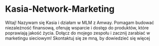 # Kasia-Network-Marketing
Witaj! Nazywam się Kasia i działam w MLM z Amway. Pomagam budować niezależność finansową, oferuję wsparcie i dostęp do produktów, które poprawiają jakość życia. Dołącz do mojego zespołu i zacznij zarabiać w marketingu sieciowym! Skontaktuj się ze mną, by dowiedzieć się więcej
